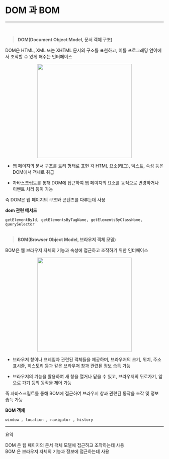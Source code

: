 # DOM 과 BOM

<hr/>
<br/>

> **DOM(Document Object Model, 문서 객체 구조)**

DOM은 HTML, XML 또는 XHTML 문서의 구조를 표현하고, 이를 프로그래밍 언어에서 조작할 수 있게 해주는 인터페이스

<p align="center">
    <img src="https://upload.wikimedia.org/wikipedia/commons/thumb/5/5a/DOM-model.svg/1024px-DOM-model.svg.png" art="" width="300"><br/>
</p>

- 웹 페이지의 문서 구조를 트리 형태로 표현 각 HTML 요소(태그), 텍스트, 속성 등은 DOM에서 객체로 취급

- 자바스크립트를 통해 DOM에 접근하여 웹 페이지의 요소를 동적으로 변경하거나 이벤트 처리 등이 가능

즉 DOM은 웹 페이지의 구조와 콘텐츠를 다루는데 사용

<strong> dom 관련 메서드 </strong>

`getElementById, getElementsByTagName, getElementsByClassName, querySelector`
<br/>
<br/>

> **BOM(Browser Object Model, 브라우저 객체 모델)**

BOM은 웹 브라우저 자체의 기능과 속성에 접근하고 조작하기 위한 인터페이스

<p align="center">
    <img src="https://ko.javascript.info/article/browser-environment/windowObjects.svg" art="" width="300"><br/>
</p>

- 브라우저 창이나 프레임과 관련된 객체들을 제공하며, 브라우저의 크기, 위치, 주소 표시줄, 히스토리 등과 같은 브라우저 창과 관련된 정보 습득 가능

- 브라우저의 기능을 활용하여 새 창을 열거나 닫을 수 있고, 브라우저의 뒤로가기, 앞으로 가기 등의 동작을 제어 가능

즉 자바스크립트를 통해 BOM에 접근하여 브라우저 창과 관련된 동작을 조작 및 정보 습득 가능

<strong> BOM 객체 </strong>

`window , location , navigator , history `
<br/>

<hr/>
 요약 <p>
  DOM 은 웹 페이지의 문서 객체 모델에 접근하고 조작하는데 사용<br>
  BOM 은 브라우저 자체의 기능과 정보에 접근하는데 사용
